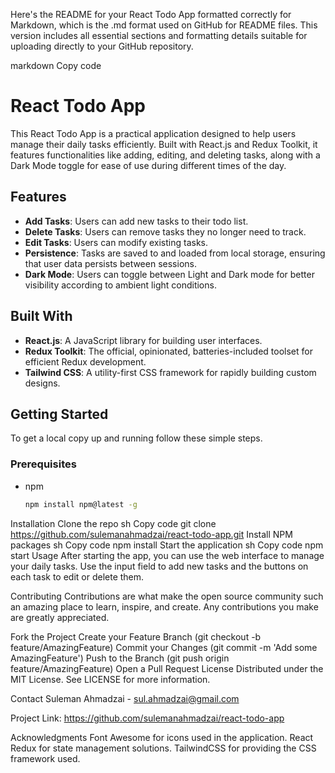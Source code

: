 Here's the README for your React Todo App formatted correctly for Markdown, which is the .md format used on GitHub for README files. This version includes all essential sections and formatting details suitable for uploading directly to your GitHub repository.

markdown
Copy code
# React Todo App

This React Todo App is a practical application designed to help users manage their daily tasks efficiently. Built with React.js and Redux Toolkit, it features functionalities like adding, editing, and deleting tasks, along with a Dark Mode toggle for ease of use during different times of the day.

## Features

- **Add Tasks**: Users can add new tasks to their todo list.
- **Delete Tasks**: Users can remove tasks they no longer need to track.
- **Edit Tasks**: Users can modify existing tasks.
- **Persistence**: Tasks are saved to and loaded from local storage, ensuring that user data persists between sessions.
- **Dark Mode**: Users can toggle between Light and Dark mode for better visibility according to ambient light conditions.

## Built With

- **React.js**: A JavaScript library for building user interfaces.
- **Redux Toolkit**: The official, opinionated, batteries-included toolset for efficient Redux development.
- **Tailwind CSS**: A utility-first CSS framework for rapidly building custom designs.

## Getting Started

To get a local copy up and running follow these simple steps.

### Prerequisites

- npm
  ```sh
  npm install npm@latest -g
Installation
Clone the repo
sh
Copy code
git clone https://github.com/sulemanahmadzai/react-todo-app.git
Install NPM packages
sh
Copy code
npm install
Start the application
sh
Copy code
npm start
Usage
After starting the app, you can use the web interface to manage your daily tasks. Use the input field to add new tasks and the buttons on each task to edit or delete them.

Contributing
Contributions are what make the open source community such an amazing place to learn, inspire, and create. Any contributions you make are greatly appreciated.

Fork the Project
Create your Feature Branch (git checkout -b feature/AmazingFeature)
Commit your Changes (git commit -m 'Add some AmazingFeature')
Push to the Branch (git push origin feature/AmazingFeature)
Open a Pull Request
License
Distributed under the MIT License. See LICENSE for more information.

Contact
Suleman Ahmadzai - sul.ahmadzai@gmail.com

Project Link: https://github.com/sulemanahmadzai/react-todo-app

Acknowledgments
Font Awesome for icons used in the application.
React Redux for state management solutions.
TailwindCSS for providing the CSS framework used.
